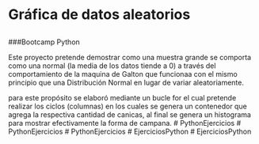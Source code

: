 # Gráfica de datos aleatorios
##
###Bootcamp  Python

Este proyecto pretende demostrar como una muestra grande se comporta como una normal (la media de los datos tiende a 0) a través del comportamiento de la maquina de Galton que funcionaa con el mismo principio que una Distribución Normal en lugar de variar aleatoriamente.

para este propósito se elaboró mediante un bucle for el cual pretende realizar los ciclos (columnas) en los cuales se genera un contenedor que agrega la respectiva cantidad de canicas, al final se genera un histograma para mostrar efectivamente la forma de campana.
#   P y t h o n E j e r c i c i o s  
 #   P y t h o n E j e r c i c i o s  
 #   P y t h o n E j e r c i c i o s  
 #   E j e r c i c i o s P y t h o n  
 #   E j e r c i c i o s P y t h o n  
 